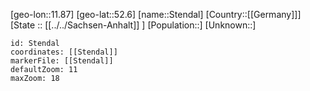 ﻿---
location: [52.6,11.87]
mapzoom: [7,12] 
mapmarker: city 
type: City
tags:
- geo/City


SpocWebEntityId: 34555
isDeleted: false
confidential: public

---
[geo-lon::11.87]
[geo-lat::52.6]
[name::Stendal]
[Country::[[Germany]]]
[State :: [[../../Sachsen-Anhalt]] ]
[Population::]
[Unknown::]


```leaflet
id: Stendal
coordinates: [[Stendal]]
markerFile: [[Stendal]]
defaultZoom: 11 
maxZoom: 18
```
